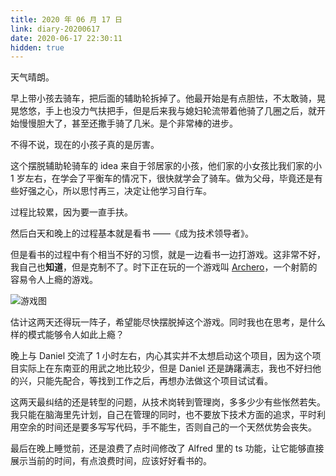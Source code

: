 ```yaml
---
title: 2020 年 06 月 17 日
link: diary-20200617
date: 2020-06-17 22:30:11
hidden: true
---
```


天气晴朗。

<!-- more -->

早上带小孩去骑车，把后面的辅助轮拆掉了。他最开始是有点胆怯，不太敢骑，晃晃悠悠，手上也没力气扶把手，但是后来我与媳妇轮流带着他骑了几圈之后，就开始慢慢胆大了，甚至还撒手骑了几米。是个非常棒的进步。

不得不说，现在的小孩子真的是厉害。

这个摆脱辅助轮骑车的 idea 来自于邻居家的小孩，他们家的小女孩比我们家的小 1 岁左右，在学会了平衡车的情况下，很快就学会了骑车。做为父母，毕竟还是有些好强之心，所以思忖再三，决定让他学习自行车。

过程比较累，因为要一直手扶。

然后白天和晚上的过程基本就是看书 ——《成为技术领导者》。

但是看书的过程中有个相当不好的习惯，就是一边看书一边打游戏。这非常不好，我自己也**知道**，但是克制不了。时下正在玩的一个游戏叫 [Archero](https://play.google.com/store/apps/details?id=com.habby.archero)，一个射箭的容易令人上瘾的游戏。

![游戏图](https://lh3.googleusercontent.com/wZWPOHhe5lNuOhv8esLKXMCrMwk6FW2kTyQSKKsCZtRTGzUcsgqnF-wPaG0_G_5ctA=w720-h310-rw)

估计这两天还得玩一阵子，希望能尽快摆脱掉这个游戏。同时我也在思考，是什么样的模式能够令人如此上瘾？

晚上与 Daniel 交流了 1 小时左右，内心其实并不太想启动这个项目，因为这个项目实际上在东南亚的用武之地比较少，但是 Daniel 还是踌躇满志，我也不好扫他的兴，只能先配合，等找到工作之后，再想办法做这个项目试试看。

这两天最纠结的还是转型的问题，从技术岗转到管理岗，多多少少有些怅然若失。我只能在脑海里先计划，自己在管理的同时，也不要放下技术方面的追求，平时利用空余的时间还是要多写写代码，手不能生，否则自己的一个天然优势会丧失。

最后在晚上睡觉前，还是浪费了点时间修改了 Alfred 里的 ts 功能，让它能够直接展示当前的时间，有点浪费时间，应该好好看书的。
